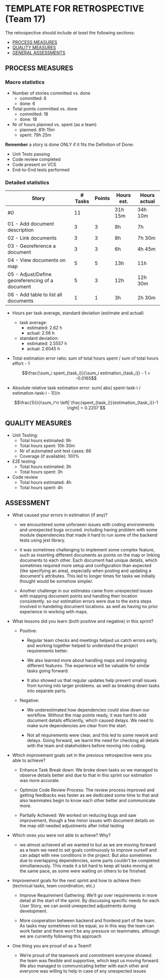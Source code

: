 # TEMPLATE FOR RETROSPECTIVE (Team 17)

The retrospective should include _at least_ the following
sections:

- [PROCESS MEASURES](#process-measures)
- [QUALITY MEASURES](#quality-measures)
- [GENERAL ASSESSMENTS](#assessment)

## PROCESS MEASURES

### Macro statistics

- Number of stories committed vs. done
  - committed: 6
  - done: 6
- Total points committed vs. done
  - committed: 18
  - done: 18
- Nr of hours planned vs. spent (as a team)
  - planned: 81h 15m
  - spent: 79h 25m

**Remember** a story is done ONLY if it fits the Definition of Done:

- Unit Tests passing
- Code review completed
- Code present on VCS
- End-to-End tests performed

### Detailed statistics

| Story                                           | # Tasks | Points | Hours est. | Hours actual |
| ----------------------------------------------- | ------- | ------ | ---------- | ------------ |
| _#0_                                            | 11      |        | 31h 15m    | 34h 10m      |
| 01 - Add document description                   | 3       | 3      | 8h         | 7h           |
| 02 - Link documents                             | 3       | 3      | 8h         | 7h 30m       |
| 03 - Georeference a document                    | 3       | 3      | 6h         | 4h 45m       |
| 04 - View documents on map                      | 5       | 5      | 13h        | 11h          |
| 05 - Adjust/Define georeferencing of a document | 5       | 3      | 12h        | 12h 30m      |
| 06 - Add table to list all documents            | 1       | 1      | 3h         | 2h 30m       |

- Hours per task average, standard deviation (estimate and actual)
  - task average:
    - estimated: 2.62 h
    - actual: 2.56 h
  - standard deviation:
    - estimated: 2.5557 h
    - actual: 2.6045 h
- Total estimation error ratio: sum of total hours spent / sum of total hours effort - 1

  $$\frac{\sum_i spent_{task_i}}{\sum_i estimation_{task_i}} - 1 = -0.0165$$

- Absolute relative task estimation error: sum( abs( spent-task-i / estimation-task-i - 1))/n

  $$\frac{1}{n}\sum_i^n \left| \frac{spent_{task_i}}{estimation_{task_i}}-1 \right| = 0.2207 $$

## QUALITY MEASURES

- Unit Testing:
  - Total hours estimated: 9h
  - Total hours spent: 10h 30m
  - Nr of automated unit test cases: 66
  - Coverage (if available): 100%
- E2E testing:
  - Total hours estimated: 3h
  - Total hours spent: 3h
- Code review
  - Total hours estimated: 4h
  - Total hours spent: 4h

## ASSESSMENT

- What caused your errors in estimation (if any)?

  - we encountered some unforseen issues with coding environments and unexpected bugs occured.
    including having problem with some module dependencies that made it hard to run some of the backend tests using jest library.

  - it was sometimes challenging to implement some complex feature, such as inserting different documents as points on the map or linking documents to each other.
    Each document had unique details, which sometimes required more setup and configuration than expected (like specifying an area), expecially when
    posting and updating a document's attributes. This led to longer times for tasks we initially thought would be somehow simpler.

  - Another challenge in our estimates came from unexpected issues with mapping document points and handling their location consistently.
    so our estimation errors were due to the extra steps involved in handeling document locations. as well as having no prior experience in working with maps.

- What lessons did you learn (both positive and negative) in this sprint?

  - Positive:

    - Regular team checks and meetings helped us catch errors early, and working together helped to understand the project requirements better.

    - We also learned more about handling maps and integrating different features. The experience will be valuable for similar tasks going forward.
    - It also showed us that regular updates help prevent small issues from turning into larger problems. as well as breaking down tasks into separate parts.

  - Negative:

    - We underestimated how dependencies could slow down our workflow. Without the map points ready, it was hard to add document details efficiently, which caused delays.
      We need to make sure dependencies are clear from the start.

    - Not all requirements were clear, and this led to some rework and delays. Going forward,
      we learnt the need for checking all details with the team and stakeholders before moving into coding.

- Which improvement goals set in the previous retrospective were you able to achieve?

  - Enhance Task Break down: We broke down tasks so we managed to observe details better and due to that in this sprint our estimation was more accurate.
  - Optimize Code Review Process: The review process improved and getting feedbacks was faster as we dedicated some time to that and also teammates begin to know each other better and communicate more.

  - Partially Achieved: We worked on reducing bugs and saw improvement, though a few minor issues with document details on the map still needed adjustments after initial testing

- Which ones you were not able to achieve? Why?
  - we almost achieved all we wanted to but as we are moving forward as a team we need to set goals continuously to improve ourself and can adapt with new conditions in the project.
    But also sometimes due to overlapping dependencies, some parts couldn’t be completed simultaneously. This made it a bit hard to keep all tasks moving at the same pace, as some were waiting on others to be finished.
- Improvement goals for the next sprint and how to achieve them (technical tasks, team coordination, etc.)

  - Improve Requirement Gathering: We’ll go over requirements in more detail at the start of the sprint. By discussing specific needs for each User Story, we can avoid unexpected adjustments during development.

  - More cooperation between backend and frontend part of the team. As tasks may sometimes not be equal, so in this way the team can work faster and there won’t be any pressure on teammates.
    although we are currently following this approach

- One thing you are proud of as a Team!!
  - We’re proud of the teamwork and commitment everyone showed. the team was flexible and supportive, which kept us moving forward.
    We also managed to communicating better with each other and everyone was willing to help in case of any unexpected issues
